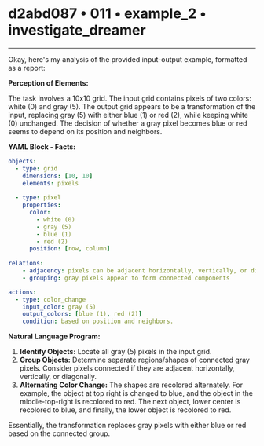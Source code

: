 # d2abd087 • 011 • example_2 • investigate_dreamer

---
Okay, here's my analysis of the provided input-output example, formatted as a report:

**Perception of Elements:**

The task involves a 10x10 grid. The input grid contains pixels of two colors: white (0) and gray (5). The output grid appears to be a transformation of the input, replacing gray (5) with either blue (1) or red (2), while keeping white (0) unchanged. The decision of whether a gray pixel becomes blue or red seems to depend on its position and neighbors.

**YAML Block - Facts:**



```yaml
objects:
  - type: grid
    dimensions: [10, 10]
    elements: pixels
    
  - type: pixel
    properties:
      color:
        - white (0)
        - gray (5)
        - blue (1)
        - red (2)
      position: [row, column]
    
relations:
    - adjacency: pixels can be adjacent horizontally, vertically, or diagonally
    - grouping: gray pixels appear to form connected components

actions:
  - type: color_change
    input_color: gray (5)
    output_colors: [blue (1), red (2)]
    condition: based on position and neighbors.
```



**Natural Language Program:**

1.  **Identify Objects:** Locate all gray (5) pixels in the input grid.
2.  **Group Objects:** Determine separate regions/shapes of connected gray pixels. Consider pixels connected if they are adjacent horizontally, vertically, or diagonally.
3. **Alternating Color Change:** The shapes are recolored alternately. For example, the object at top right is changed to blue, and the object in the middle-top-right is recolored to red. The next object, lower center is recolored to blue, and finally, the lower object is recolored to red.

Essentially, the transformation replaces gray pixels with either blue or red based on the connected group.

